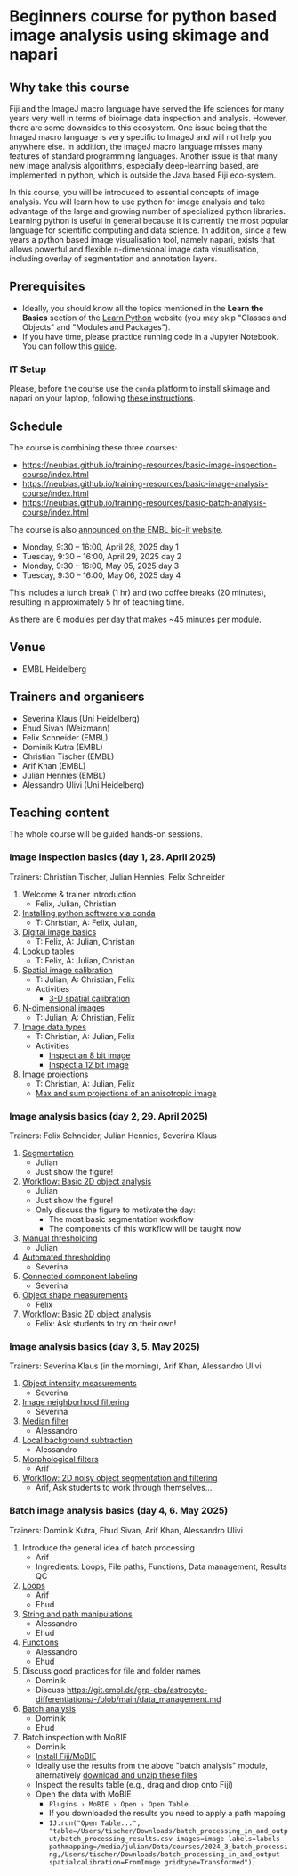 # Beginners course for python based image analysis using skimage and napari

## Why take this course

Fiji and the ImageJ macro language have served the life sciences for many years very well in terms of bioimage data inspection and analysis. However, there are some downsides to this ecosystem. One issue being that the ImageJ macro language is very specific to ImageJ and will not help you anywhere else. In addition, the ImageJ macro language misses many features of standard programming languages. Another issue is that many new image analysis algorithms, especially deep-learning based, are implemented in python, which is outside the Java based Fiji eco-system.

In this course, you will be introduced to essential concepts of image analysis. You will learn how to use python for image analysis and take advantage of the large and growing number of specialized python libraries. Learning python is useful in general because it is currently the most popular language for scientific computing and data science. In addition, since a few years a python based image visualisation tool, namely napari, exists that allows powerful and flexible n-dimensional image data visualisation, including overlay of segmentation and annotation layers.

## Prerequisites

* Ideally, you should know all the topics mentioned in the **Learn the Basics** section of the [Learn Python](https://www.learnpython.org/en/Welcome) website (you may skip "Classes and Objects" and "Modules and Packages").
* If you have time, please practice running code in a Jupyter Notebook. You can follow this [guide](https://jupyter.org/try-jupyter/retro/notebooks/?path=notebooks/Intro.ipynb).

### IT Setup

Please, before the course use the `conda` platform to install skimage and napari on your laptop, following [these instructions](https://neubias.github.io/training-resources/tool_installation/index.html#skimage_napari). 

## Schedule

The course is combining these three courses:

- https://neubias.github.io/training-resources/basic-image-inspection-course/index.html
- https://neubias.github.io/training-resources/basic-image-analysis-course/index.html
- https://neubias.github.io/training-resources/basic-batch-analysis-course/index.html

The course is also [announced on the EMBL bio-it website](https://bio-it.embl.de/events/basics-of-bioimage-analysis-in-python-3/).

- Monday, 9:30 – 16:00, April 28, 2025 day 1
- Tuesday, 9:30 – 16:00, April 29, 2025 day 2
- Monday, 9:30 – 16:00, May 05, 2025 day 3
- Tuesday, 9:30 – 16:00, May 06, 2025 day 4

This includes a lunch break (1 hr) and two coffee breaks (20 minutes), resulting in approximately 5 hr of teaching time.

As there are 6 modules per day that makes ~45 minutes per module.

## Venue

- EMBL Heidelberg

## Trainers and organisers

- Severina Klaus (Uni Heidelberg)
- Ehud Sivan (Weizmann)
- Felix Schneider (EMBL)
- Dominik Kutra (EMBL)
- Christian Tischer (EMBL)
- Arif Khan (EMBL)
- Julian Hennies (EMBL)
- Alessandro Ulivi (Uni Heidelberg)

## Teaching content

The whole course will be guided hands-on sessions. 

### Image inspection basics (day 1, 28. April 2025)

Trainers: Christian Tischer, Julian Hennies, Felix Schneider

1. Welcome & trainer introduction
    - Felix, Julian, Christian
1. [Installing python software via conda](https://neubias.github.io/training-resources/tool_installation/index.html)
    - T: Christian, A: Felix, Julian, 
1. [Digital image basics](https://neubias.github.io/training-resources/pixels/index.html)
    - T: Felix, A: Julian, Christian
1. [Lookup tables](https://neubias.github.io/training-resources/lut/index.html)
    - T: Felix, A: Julian, Christian
1. [Spatial image calibration](https://neubias.github.io/training-resources/spatial_calibration/index.html) 
    - T: Julian, A: Christian, Felix
    - Activities
       - [3-D spatial calibration](https://neubias.github.io/training-resources/spatial_calibration/index.html#explore3D)
1. [N-dimensional images](https://neubias.github.io/training-resources/multidimensional_image_basics/index.html)
    - T: Julian, A: Christian, Felix
1. [Image data types](https://neubias.github.io/training-resources/datatypes/index.html) 
    - T: Christian, A: Julian, Felix
    - Activities
       - [Inspect an 8 bit image](https://neubias.github.io/training-resources/datatypes/index.html#saturation_8bit)
       - [Inspect a 12 bit image](https://neubias.github.io/training-resources/datatypes/index.html#saturation_12bit)
1. [Image projections](https://neubias.github.io/training-resources/projections/index.html)
    - T: Christian, A: Julian, Felix
    - [Max and sum projections of an anisotropic image]()

### Image analysis basics (day 2, 29. April 2025)

Trainers: Felix Schneider, Julian Hennies, Severina Klaus

1. [Segmentation](https://neubias.github.io/training-resources/segmentation/index.html)
    - Julian
    - Just show the figure!
1. [Workflow: Basic 2D object analysis](https://neubias.github.io/training-resources/workflow_segment_2d_nuclei_measure_shape/index.html)
    - Julian
    - Just show the figure!
    - Only discuss the figure to motivate the day:
        - The most basic segmentation workflow
        - The components of this workflow will be taught now
1. [Manual thresholding](https://neubias.github.io/training-resources/binarization/index.html)
    - Julian
1. [Automated thresholding](https://neubias.github.io/training-resources/auto_threshold/index.html) 
    - Severina
1. [Connected component labeling](https://neubias.github.io/training-resources/connected_components/index.html)
    - Severina
1. [Object shape measurements](https://neubias.github.io/training-resources/measure_shapes/index.html)
    - Felix
1. [Workflow: Basic 2D object analysis](https://neubias.github.io/training-resources/workflow_segment_2d_nuclei_measure_shape/index.html)
    - Felix: Ask students to try on their own! 

### Image analysis basics (day 3, 5. May 2025)

Trainers: Severina Klaus (in the morning), Arif Khan, Alessandro Ulivi

1. [Object intensity measurements](https://neubias.github.io/training-resources/measure_intensities/index.html)
    - Severina 
1. [Image neighborhood filtering](https://neubias.github.io/training-resources/filter_neighbourhood/index.html)
    - Severina 
1. [Median filter](https://neubias.github.io/training-resources/median_filter/index.html)
    - Alessandro 
1. [Local background subtraction](https://neubias.github.io/training-resources/local_background_correction/index.html)
    - Alessandro 
1. [Morphological filters](https://neubias.github.io/training-resources/filter_morphological/index.html)
    - Arif
1. [Workflow: 2D noisy object segmentation and filtering](https://neubias.github.io/training-resources/workflow_segment_2d_noisy_nuclei_filter_objects_measure_shape/index.html)
    - Arif, Ask students to work through themselves...


### Batch image analysis basics (day 4, 6. May 2025)

Trainers: Dominik Kutra, Ehud Sivan, Arif Khan, Alessandro Ulivi

1. Introduce the general idea of batch processing
    - Arif
    - Ingredients: Loops, File paths, Functions, Data management, Results QC
1. [Loops](https://neubias.github.io/training-resources/script_for_loop/index.html)
    - Arif
    - Ehud
1. [String and path manipulations](https://neubias.github.io/training-resources/string_concat/index.html)
    - Alessandro
    - Ehud
1. [Functions](https://neubias.github.io/training-resources/script_functions/index.html)
    - Alessandro
    - Ehud
1. Discuss good practices for file and folder names
    - Dominik 
    - Discuss https://git.embl.de/grp-cba/astrocyte-differentiations/-/blob/main/data_management.md
1. [Batch analysis](https://neubias.github.io/training-resources/batch_processing/index.html)
    - Dominik
    - Ehud
1. Batch inspection with MoBIE
    - Dominik 
    - [Install Fiji/MoBIE](https://github.com/mobie/mobie-viewer-fiji?tab=readme-ov-file#install)
    - Ideally use the results from the above "batch analysis" module, alternatively [download and unzip these files](https://github.com/NEUBIAS/training-resources/raw/master/image_data/batch_process/inputs_and_outputs.zip)
    - Inspect the results table (e.g., drag and drop onto Fiji)
    - Open the data with MoBIE
        - `Plugins › MoBIE › Open › Open Table...`
        - If you downloaded the results you need to apply a path mapping
        - `IJ.run("Open Table...", "table=/Users/tischer/Downloads/batch_processing_in_and_output/batch_processing_results.csv images=image labels=labels pathmapping=/media/julian/Data/courses/2024_3_batch_processing,/Users/tischer/Downloads/batch_processing_in_and_output spatialcalibration=FromImage gridtype=Transformed");`

